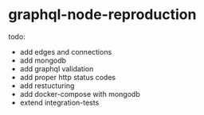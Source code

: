 # graphql-node-reproduction

todo:
* add edges and connections
* add mongodb
* add graphql validation
* add proper http status codes
* add restucturing
* add docker-compose with mongodb
* extend integration-tests
